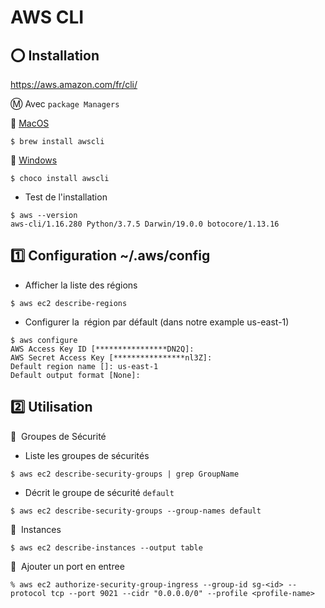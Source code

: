 # AWS CLI

## :o: Installation

https://aws.amazon.com/fr/cli/

:m: Avec `package Managers`

:pushpin: [MacOS](https://formulae.brew.sh/formula/awscli)

```
$ brew install awscli
```

:pushpin: [Windows](https://chocolatey.org/packages/awscli)

```
$ choco install awscli
```

* Test de l'installation

```
$ aws --version
aws-cli/1.16.280 Python/3.7.5 Darwin/19.0.0 botocore/1.13.16
```

## :one: Configuration ~/.aws/config

* Afficher la liste des régions

```
$ aws ec2 describe-regions
```

* Configurer la  région par défault (dans notre example us-east-1)

```
$ aws configure
AWS Access Key ID [****************DN2Q]: 
AWS Secret Access Key [****************nl3Z]: 
Default region name []: us-east-1
Default output format [None]:
```

## :two: Utilisation

:pushpin:  Groupes de Sécurité

* Liste les groupes de sécurités

```
$ aws ec2 describe-security-groups | grep GroupName
```

* Décrit le groupe de sécurité `default`

```
$ aws ec2 describe-security-groups --group-names default
```

:pushpin:  Instances

```
$ aws ec2 describe-instances --output table
```

:pushpin:  Ajouter un port en entree

```
% aws ec2 authorize-security-group-ingress --group-id sg-<id> --protocol tcp --port 9021 --cidr "0.0.0.0/0" --profile <profile-name>
```
